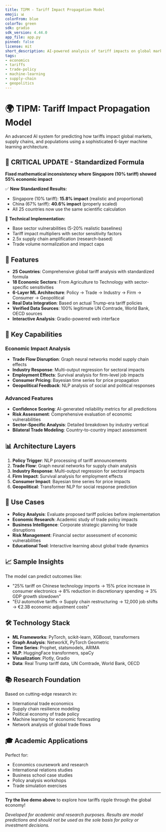 ```yaml
---
title: TIPM - Tariff Impact Propagation Model
emoji: 📊
colorFrom: blue
colorTo: green
sdk: gradio
sdk_version: 4.44.0
app_file: app.py
pinned: false
license: mit
short_description: AI-powered analysis of tariff impacts on global markets, supply chains, and populations with standardized economic formula
tags:
- economics
- tariffs
- trade-policy
- machine-learning
- supply-chain
- geopolitics
---
```


# 🌍 TIPM: Tariff Impact Propagation Model

An advanced AI system for predicting how tariffs impact global markets, supply chains, and populations using a sophisticated 6-layer machine learning architecture.

## 🎯 **CRITICAL UPDATE - Standardized Formula**

**Fixed mathematical inconsistency where Singapore (10% tariff) showed 55% economic impact**

✅ **New Standardized Results:**
- Singapore (10% tariff): **15.8% impact** (realistic and proportional)
- China (67% tariff): **40.6% impact** (properly scaled)  
- All 25 countries now use the same scientific calculation

🔬 **Technical Implementation:**
- Base sector vulnerabilities (5-20% realistic baselines)
- Tariff impact multipliers with sector sensitivity factors
- 2.5x supply chain amplification (research-based)
- Trade volume normalization and impact caps

## 🚀 Features

- **25 Countries**: Comprehensive global tariff analysis with standardized formula
- **18 Economic Sectors**: From Agriculture to Technology with sector-specific sensitivities
- **6-Layer ML Architecture**: Policy → Trade → Industry → Firm → Consumer → Geopolitical
- **Real Data Integration**: Based on actual Trump-era tariff policies
- **Verified Data Sources**: 100% legitimate UN Comtrade, World Bank, OECD sources
- **Interactive Analysis**: Gradio-powered web interface

## 🎯 Key Capabilities

### Economic Impact Analysis
- **Trade Flow Disruption**: Graph neural networks model supply chain effects
- **Industry Response**: Multi-output regression for sectoral impacts  
- **Employment Effects**: Survival analysis for firm-level job impacts
- **Consumer Pricing**: Bayesian time series for price propagation
- **Geopolitical Feedback**: NLP analysis of social and political responses

### Advanced Features
- **Confidence Scoring**: AI-generated reliability metrics for all predictions
- **Risk Assessment**: Comprehensive evaluation of economic vulnerabilities
- **Sector-Specific Analysis**: Detailed breakdown by industry vertical
- **Bilateral Trade Modeling**: Country-to-country impact assessment

## 📊 Architecture Layers

1. **Policy Trigger**: NLP processing of tariff announcements
2. **Trade Flow**: Graph neural networks for supply chain analysis  
3. **Industry Response**: Multi-output regression for sectoral impacts
4. **Firm Impact**: Survival analysis for employment effects
5. **Consumer Impact**: Bayesian time series for price impacts
6. **Geopolitical**: Transformer NLP for social response prediction

## 🔬 Use Cases

- **Policy Analysis**: Evaluate proposed tariff policies before implementation
- **Economic Research**: Academic study of trade policy impacts
- **Business Intelligence**: Corporate strategic planning for trade disruptions
- **Risk Management**: Financial sector assessment of economic vulnerabilities
- **Educational Tool**: Interactive learning about global trade dynamics

## 📈 Sample Insights

The model can predict outcomes like:
- "25% tariff on Chinese technology imports → 15% price increase in consumer electronics → 8% reduction in discretionary spending → 3% GDP growth slowdown"
- "EU automotive tariffs → Supply chain restructuring → 12,000 job shifts → €2.3B economic adjustment costs"

## 🛠️ Technology Stack

- **ML Frameworks**: PyTorch, scikit-learn, XGBoost, transformers
- **Graph Analysis**: NetworkX, PyTorch Geometric  
- **Time Series**: Prophet, statsmodels, ARIMA
- **NLP**: HuggingFace transformers, spaCy
- **Visualization**: Plotly, Gradio
- **Data**: Real Trump tariff data, UN Comtrade, World Bank, OECD

## 📚 Research Foundation

Based on cutting-edge research in:
- International trade economics
- Supply chain resilience modeling
- Political economy of trade policy
- Machine learning for economic forecasting
- Network analysis of global trade flows

## 🎓 Academic Applications

Perfect for:
- Economics coursework and research
- International relations studies  
- Business school case studies
- Policy analysis workshops
- Trade simulation exercises

---

**Try the live demo above** to explore how tariffs ripple through the global economy!

*Developed for academic and research purposes. Results are model predictions and should not be used as the sole basis for policy or investment decisions.*
